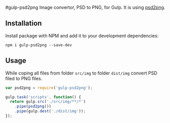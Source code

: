 #gulp-psd2png
Image convertor, PSD to PNG, for Gulp. It is using [psd2png](https://github.com/qdsang/psd2png).


## Installation
Install package with NPM and add it to your development dependencies:

`npm i gulp-psd2png --save-dev`


## Usage
While coping all files from folder `src/img` to folder `dist/img` convert PSD filed to PNG files.

```js
var psd2png = require('gulp-psd2png');

gulp.task('scripts', function() {
  return gulp.src('./src/img/**/*')
    .pipe(psd2png())
    .pipe(gulp.dest('./dist/img'));
});
```
